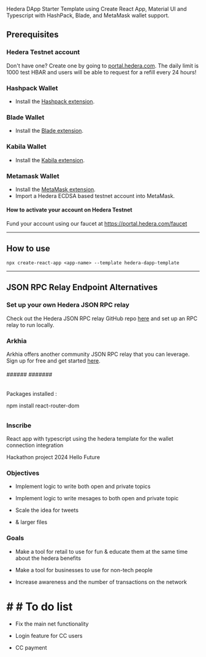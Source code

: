 Hedera DApp Starter Template using Create React App, Material UI and Typescript with HashPack, Blade, and MetaMask wallet support.

## Prerequisites

### Hedera Testnet account

Don't have one? Create one by going to [portal.hedera.com](https://portal.hedera.com/register). The daily limit is 1000 test HBAR and users will be able to request for a refill every 24 hours!

### Hashpack Wallet
* Install the [Hashpack extension](https://chrome.google.com/webstore/detail/hashpack/gjagmgiddbbciopjhllkdnddhcglnemk).  


### Blade Wallet
* Install the [Blade extension](https://chrome.google.com/webstore/detail/blade-%E2%80%93-hedera-web3-digit/abogmiocnneedmmepnohnhlijcjpcifd).  


### Kabila Wallet
* Install the [Kabila extension](https://www.kabila.app/wallet).

### Metamask Wallet
* Install the [MetaMask extension](https://chrome.google.com/webstore/detail/metamask/nkbihfbeogaeaoehlefnkodbefgpgknn).
* Import a Hedera ECDSA based testnet account into MetaMask.  

#### How to activate your account on Hedera Testnet

Fund your account using our faucet at
https://portal.hedera.com/faucet

-----

## How to use
```npx create-react-app <app-name> --template hedera-dapp-template ```

----

## JSON RPC Relay Endpoint Alternatives
### Set up your own Hedera JSON RPC relay
Check out the Hedera JSON RPC relay GitHub repo [here](https://github.com/hashgraph/hedera-json-rpc-relay) and set up an RPC relay to run locally.

### Arkhia
Arkhia offers another community JSON RPC relay that you can leverage. Sign up for free and get started [here](https://www.arkhia.io/features/#api-services).


###### ###### ####### ####### 

Packages installed :

npm install react-router-dom

######



### Inscribe ###

React app with typescript using the hedera template for the wallet connection integration

Hackathon project 2024 Hello Future

### Objectives

- Implement logic to write both open and private topics

- Implement logic to write mesages to both open and private topic

- Scale the idea for tweets

- & larger files


### Goals ###

- Make a tool for retail to use for fun & educate them at the same time about the hedera benefits

- Make a tool for businesses to use for non-tech people

- Increase awareness and the number of transactions on the network




# # # To do list

- Fix the main net functionality

- Login feature for CC users

- CC payment